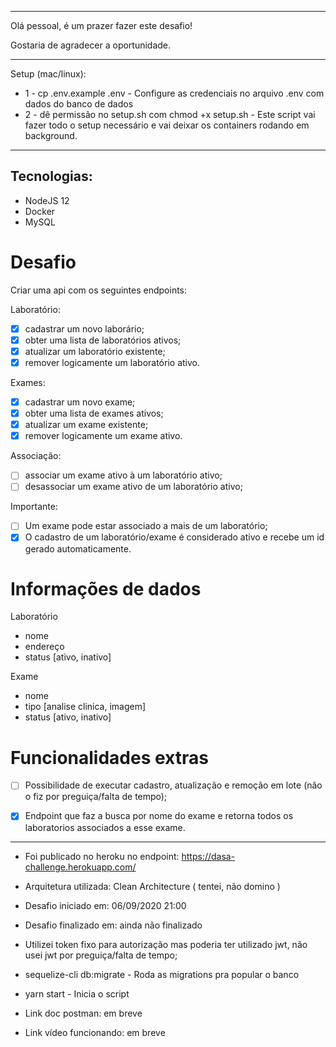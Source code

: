 <hr>

Olá pessoal, é um prazer fazer este desafio! 

Gostaria de agradecer a oportunidade.

<hr>

Setup (mac/linux):
-   1 - cp .env.example .env - Configure as credenciais no arquivo .env com dados do banco de dados
-   2 - dê permissão no setup.sh com chmod +x setup.sh - Este script vai fazer todo o setup necessário e vai deixar os containers rodando em background.

<hr>

## Tecnologias:

-   NodeJS 12
-   Docker
-   MySQL

# Desafio
Criar uma api com os seguintes endpoints:

Laboratório:

-  [x] cadastrar um novo laborário;
-  [x] obter uma lista de laboratórios ativos;
-  [x] atualizar um laboratório existente;
-  [x] remover logicamente um laboratório ativo.

Exames:

-  [x] cadastrar um novo exame;
-  [x] obter uma lista de exames ativos;
-  [x] atualizar um exame existente;
-  [x] remover logicamente um exame ativo.

Associação:

-  [ ] associar um exame ativo à um laboratório ativo;
-  [ ] desassociar um exame ativo de um laboratório ativo;

Importante:

-  [ ] Um exame pode estar associado a mais de um laboratório;
-  [x] O cadastro de um laboratório/exame é considerado ativo e recebe um id gerado automaticamente.

# Informações de dados

Laboratório

-   nome
-   endereço
-   status [ativo, inativo]

Exame

-   nome
-   tipo [analise clinica, imagem]
-   status [ativo, inativo]

# Funcionalidades extras
-  [ ] Possibilidade de executar cadastro, atualização e remoção em lote (não o fiz por preguiça/falta de tempo);

-  [x] Endpoint que faz a busca por nome do exame e retorna todos os laboratorios associados a esse exame.

<hr>

-   Foi publicado no heroku no endpoint: https://dasa-challenge.herokuapp.com/

-   Arquitetura utilizada: Clean Architecture ( tentei, não domino )

-   Desafio iniciado em: 06/09/2020 21:00
-   Desafio finalizado em: ainda não finalizado
-   Utilizei token fixo para autorização mas poderia ter utilizado jwt, não usei jwt por preguiça/falta de tempo;
-   sequelize-cli db:migrate - Roda as migrations pra popular o banco
-   yarn start - Inicia o script
-   Link doc postman: em breve

-   Link vídeo funcionando: em breve

